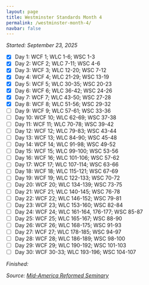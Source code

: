 ```yaml
---
layout: page
title: Westminster Standards Month 4
permalink: /westminster-month-4/
navbar: false
---
```


*Started: September 23, 2025*

- [x] Day 1: WCF 1; WLC 1-6; WSC 1-3
- [x] Day 2: WCF 2; WLC 7-11; WSC 4-6
- [x] Day 3: WCF 3; WLC 12-20; WSC 7-12
- [x] Day 4: WCF 4; WLC 21-29; WSC 13-19
- [x] Day 5: WCF 5; WLC 30-35; WSC 20-23
- [x] Day 6: WCF 6; WLC 36-42; WSC 24-26
- [x] Day 7: WCF 7; WLC 43-50; WSC 27-28
- [x] Day 8: WCF 8; WLC 51-56; WSC 29-32
- [ ] Day 9: WCF 9; WLC 57-61; WSC 33-36
- [ ] Day 10: WCF 10; WLC 62-69; WSC 37-38
- [ ] Day 11: WCF 11; WLC 70-78; WSC 39-42
- [ ] Day 12: WCF 12; WLC 79-83; WSC 43-44
- [ ] Day 13: WCF 13; WLC 84-90; WSC 45-48
- [ ] Day 14: WCF 14; WLC 91-98; WSC 49-52
- [ ] Day 15: WCF 15; WLC 99-100; WSC 53-56
- [ ] Day 16: WCF 16; WLC 101-106; WSC 57-62
- [ ] Day 17: WCF 17; WLC 107-114; WSC 63-66
- [ ] Day 18: WCF 18; WLC 115-121; WSC 67-69
- [ ] Day 19: WCF 19; WLC 122-133; WSC 70-72
- [ ] Day 20: WCF 20; WLC 134-139; WSC 73-75
- [ ] Day 21: WCF 21; WLC 140-145; WSC 76-78
- [ ] Day 22: WCF 22; WLC 146-152; WSC 79-81
- [ ] Day 23: WCF 23; WLC 153-160; WSC 82-84
- [ ] Day 24: WCF 24; WLC 161-164, 176-177; WSC 85-87
- [ ] Day 25: WCF 25; WLC 165-167; WSC 88-90
- [ ] Day 26: WCF 26; WLC 168-175; WSC 91-93
- [ ] Day 27: WCF 27; WLC 178-185; WSC 94-97
- [ ] Day 28: WCF 28; WLC 186-189; WSC 98-100
- [ ] Day 29: WCF 29; WLC 190-192; WSC 101-103
- [ ] Day 30: WCF 30-33; WLC 193-196; WSC 104-107

*Finished:*

*Source:* [*Mid-America Reformed Seminary*](https://s3.us-west-1.amazonaws.com/blog.swang.cloud/reformed-standards-monthly.pdf)